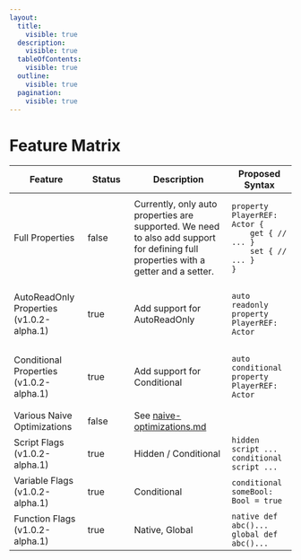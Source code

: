 ```yaml
---
layout:
  title:
    visible: true
  description:
    visible: true
  tableOfContents:
    visible: true
  outline:
    visible: true
  pagination:
    visible: true
---
```


# Feature Matrix

<table><thead><tr><th>Feature</th><th width="67" data-type="checkbox">Status</th><th>Description</th><th>Proposed Syntax</th></tr></thead><tbody><tr><td>Full Properties</td><td>false</td><td>Currently, only auto properties are supported. We need to also add support for defining full properties with a getter and a setter.</td><td><pre><code>property PlayerREF: Actor {
    get { // ... }
    set { // ... }
}
</code></pre></td></tr><tr><td>AutoReadOnly Properties (v1.0.2-alpha.1)</td><td>true</td><td>Add support for AutoReadOnly</td><td><pre><code>auto readonly property PlayerREF: Actor
</code></pre></td></tr><tr><td>Conditional Properties (v1.0.2-alpha.1)</td><td>true</td><td>Add support for Conditional</td><td><pre><code>auto conditional property PlayerREF: Actor
</code></pre></td></tr><tr><td>Various Naive Optimizations</td><td>false</td><td>See <a data-mention href="proposals/naive-optimizations.md">naive-optimizations.md</a></td><td></td></tr><tr><td>Script Flags (v1.0.2-alpha.1)</td><td>true</td><td>Hidden / Conditional</td><td><code>hidden script ...</code> <code>conditional script ...</code></td></tr><tr><td>Variable Flags (v1.0.2-alpha.1)</td><td>true</td><td>Conditional</td><td><code>conditional someBool: Bool = true</code></td></tr><tr><td>Function Flags (v1.0.2-alpha.1)</td><td>true</td><td>Native, Global</td><td><code>native def abc()...</code> <code>global def abc()...</code></td></tr></tbody></table>

